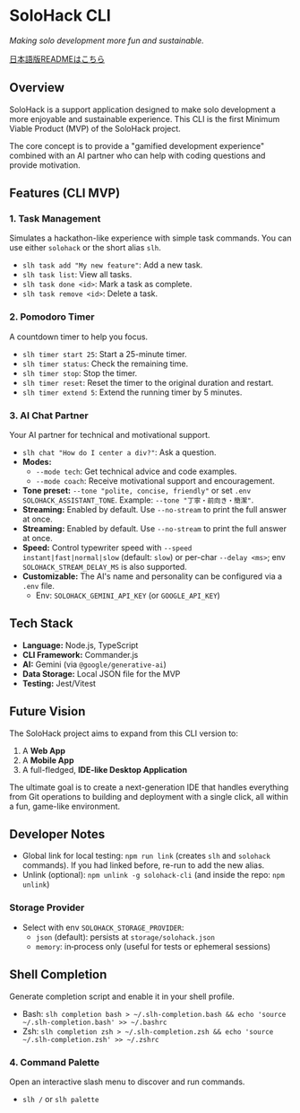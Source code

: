 # SoloHack CLI

*Making solo development more fun and sustainable.*

[日本語版READMEはこちら](./README.ja.md)

## Overview

SoloHack is a support application designed to make solo development a more enjoyable and sustainable experience. This CLI is the first Minimum Viable Product (MVP) of the SoloHack project.

The core concept is to provide a "gamified development experience" combined with an AI partner who can help with coding questions and provide motivation.

## Features (CLI MVP)

### 1. Task Management
Simulates a hackathon-like experience with simple task commands.
You can use either `solohack` or the short alias `slh`.
- `slh task add "My new feature"`: Add a new task.
- `slh task list`: View all tasks.
- `slh task done <id>`: Mark a task as complete.
- `slh task remove <id>`: Delete a task.

### 2. Pomodoro Timer
A countdown timer to help you focus.
- `slh timer start 25`: Start a 25-minute timer.
- `slh timer status`: Check the remaining time.
- `slh timer stop`: Stop the timer.
- `slh timer reset`: Reset the timer to the original duration and restart.
- `slh timer extend 5`: Extend the running timer by 5 minutes.

### 3. AI Chat Partner
Your AI partner for technical and motivational support.
- `slh chat "How do I center a div?"`: Ask a question.
- **Modes:**
  - `--mode tech`: Get technical advice and code examples.
  - `--mode coach`: Receive motivational support and encouragement.
 - **Tone preset:** `--tone "polite, concise, friendly"` or set `.env` `SOLOHACK_ASSISTANT_TONE`. Example: `--tone "丁寧・前向き・簡潔"`.
- **Streaming:** Enabled by default. Use `--no-stream` to print the full answer at once.
 - **Streaming:** Enabled by default. Use `--no-stream` to print the full answer at once.
 - **Speed:** Control typewriter speed with `--speed instant|fast|normal|slow` (default: `slow`) or per-char `--delay <ms>`; env `SOLOHACK_STREAM_DELAY_MS` is also supported.
- **Customizable:** The AI's name and personality can be configured via a `.env` file.
  - Env: `SOLOHACK_GEMINI_API_KEY` (or `GOOGLE_API_KEY`)

## Tech Stack

- **Language:** Node.js, TypeScript
- **CLI Framework:** Commander.js
- **AI:** Gemini (via `@google/generative-ai`)
- **Data Storage:** Local JSON file for the MVP
- **Testing:** Jest/Vitest

## Future Vision

The SoloHack project aims to expand from this CLI version to:
1.  A **Web App**
2.  A **Mobile App**
3.  A full-fledged, **IDE-like Desktop Application**

The ultimate goal is to create a next-generation IDE that handles everything from Git operations to building and deployment with a single click, all within a fun, game-like environment.

## Developer Notes

- Global link for local testing: `npm run link` (creates `slh` and `solohack` commands). If you had linked before, re-run to add the new alias.
- Unlink (optional): `npm unlink -g solohack-cli` (and inside the repo: `npm unlink`)

### Storage Provider
- Select with env `SOLOHACK_STORAGE_PROVIDER`:
  - `json` (default): persists at `storage/solohack.json`
  - `memory`: in‑process only (useful for tests or ephemeral sessions)
## Shell Completion

Generate completion script and enable it in your shell profile.

- Bash: `slh completion bash > ~/.slh-completion.bash && echo 'source ~/.slh-completion.bash' >> ~/.bashrc`
- Zsh:  `slh completion zsh > ~/.slh-completion.zsh && echo 'source ~/.slh-completion.zsh' >> ~/.zshrc`
### 4. Command Palette
Open an interactive slash menu to discover and run commands.
- `slh /` or `slh palette`
